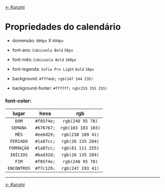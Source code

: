 [<- Kurumi](README.md#tarefas-para-a-kurumi)

# Propriedades do calendário

- domensão: ```900px``` X ```899px```

- font-ano: ```Cubicoola Bold``` ```50px```

- font-mês: ```Cubicoola Bold``` ```100px```

- font-legenda: ```Sofia Pro Light``` ```bold``` ```18px```

- background: ```#f7f4eb;``` ```rgb(247 244 235)```

- background-footer: ```#ffffff;``` ```rgb(255 255 255)```

### font-color:

|lugar| hexa | rgb |
|:-:|:-:|:-:|
| ```DOM``` | ```#f05f4e;``` | ```rgb(240 95 78)``` |
|```SEMANA``` | ```#676767;``` | ```rgb(103 103 103)``` |
|```MÊS``` | ```#ee6d29;``` | ```rgb(238 109 41)``` |
|```FERIADO``` | ```#1a87cc;``` | ```rgb(26 135 204)``` |
|```FORMAÇÃO``` | ```#1a87cc;``` | ```rgb(81 111 255)``` |
|```INÍCIOS``` | ```#bad32d;``` | ```rgb(26 135 204)``` |
|```FIM``` | ```#f05f4e;``` | ```rgb(240 95 78)``` |
|```ENCONTROS``` | ```#f7c129;``` | ```rgb(247 193 41)``` |

---

[<- Kurumi](README.md#tarefas-para-a-kurumi)